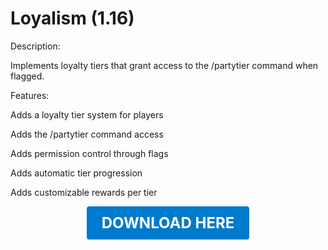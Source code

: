 # Loyalism (1.16)

Description:

Implements loyalty tiers that grant access to the /partytier command when flagged.

Features:

Adds a loyalty tier system for players

Adds the /partytier command access

Adds permission control through flags

Adds automatic tier progression

Adds customizable rewards per tier

<p align="center"><a href="https://github.com/LiliaFramework/Modules/raw/refs/heads/gh-pages/loyalism.zip" style="display:inline-block;padding:12px 24px;font-size:1.5rem;font-weight:bold;text-decoration:none;color:#fff;background-color:#007acc;border-radius:4px;">DOWNLOAD HERE</a></p>